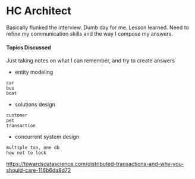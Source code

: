 # HC Architect
Basically flunked the interview. Dumb day for me. Lesson learned. Need to refine my communication skills and the way I compose my answers. 

#### Topics Discussed
Just taking notes on what I can remember, and try to create answers

- entity modeling
```
car
bus
boat
```
- solutions design
```
customer
pet
transaction
```
- concurrent system design
```
multiple txn, one db
how not to lock 
```
https://towardsdatascience.com/distributed-transactions-and-why-you-should-care-116b6da8d72
